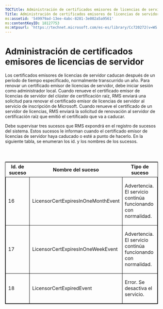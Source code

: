 ```yaml
---
TOCTitle: Administración de certificados emisores de licencias de servidor
Title: Administración de certificados emisores de licencias de servidor
ms:assetid: '549979ad-13ee-4abc-8281-3e002a5a9561'
ms:contentKeyID: 18127753
ms:mtpsurl: 'https://technet.microsoft.com/es-es/library/Cc720272(v=WS.10)'
---
```


Administración de certificados emisores de licencias de servidor
================================================================

Los certificados emisores de licencias de servidor caducan después de un período de tiempo especificado, normalmente transcurrido un año. Para renovar un certificado emisor de licencias de servidor, debe iniciar sesión como administrador local. Cuando renueve el certificado emisor de licencias de servidor del clúster de certificación raíz, RMS enviará una solicitud para renovar el certificado emisor de licencias de servidor al servicio de inscripción de Microsoft. Cuando renueve el certificado de un servidor de licencias, RMS enviará la solicitud de renovación al servidor de certificación raíz que emitió el certificado que va a caducar.

Debe supervisar tres sucesos que RMS expondrá en el registro de sucesos del sistema. Estos sucesos le informan cuando el certificado emisor de licencias de servidor haya caducado o esté a punto de hacerlo. En la siguiente tabla, se enumeran los id. y los nombres de los sucesos.

###  

<p> </p>
<table style="border:1px solid black;">
<colgroup>
<col width="33%" />
<col width="33%" />
<col width="33%" />
</colgroup>
<thead>
<tr class="header">
<th>Id. de suceso</th>
<th>Nombre del suceso</th>
<th>Tipo de suceso</th>
</tr>
</thead>
<tbody>
<tr class="odd">
<td style="border:1px solid black;"><p>16</p></td>
<td style="border:1px solid black;"><p>LicensorCertExpiresInOneMonthEvent</p></td>
<td style="border:1px solid black;"><p>Advertencia. El servicio continúa funcionando con normalidad.</p></td>
</tr>
<tr class="even">
<td style="border:1px solid black;"><p>17</p></td>
<td style="border:1px solid black;"><p>LicensorCertExpiresInOneWeekEvent</p></td>
<td style="border:1px solid black;"><p>Advertencia. El servicio continúa funcionando con normalidad.</p></td>
</tr>
<tr class="odd">
<td style="border:1px solid black;"><p>18</p></td>
<td style="border:1px solid black;"><p>LicensorCertExpiredEvent</p></td>
<td style="border:1px solid black;"><p>Error. Se desactiva el servicio.</p></td>
</tr>
</tbody>
</table>

